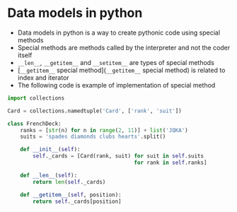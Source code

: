 # Data models in python

- Data models in python is a way to create pythonic code using special methods
- Special methods are methods called by the interpreter and not the coder itself
- ```__len__```, ```__getitem__``` and ```__setitem__``` are types of special methods
- [```__getitem__``` special method](```__getitem__``` special method) is related to index and iterator
- The following code is example of implementation of special method

```python
import collections

Card = collections.namedtuple('Card', ['rank', 'suit'])

class FrenchDeck:
    ranks = [str(n) for n in range(2, 11)] + list('JQKA')
    suits = 'spades diamonds clubs hearts'.split()

    def __init__(self):
        self._cards = [Card(rank, suit) for suit in self.suits
                                        for rank in self.ranks]

    def __len__(self):
        return len(self._cards)

    def __getitem__(self, position):
        return self._cards[position]
```
